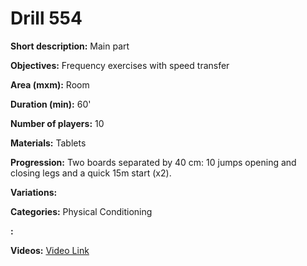 # Drill 554

**Short description:**
Main part

**Objectives:**
Frequency exercises with speed transfer

**Area (mxm):**
Room

**Duration (min):**
60'

**Number of players:**
10

**Materials:**
Tablets

**Progression:**
Two boards separated by 40 cm: 10 jumps opening and closing legs and a quick 15m start (x2).

**Variations:**


**Categories:**
Physical Conditioning

**:**


**Videos:**
[Video Link](https://www.youtube.com/embed/Ie5uEY8uzeg)

